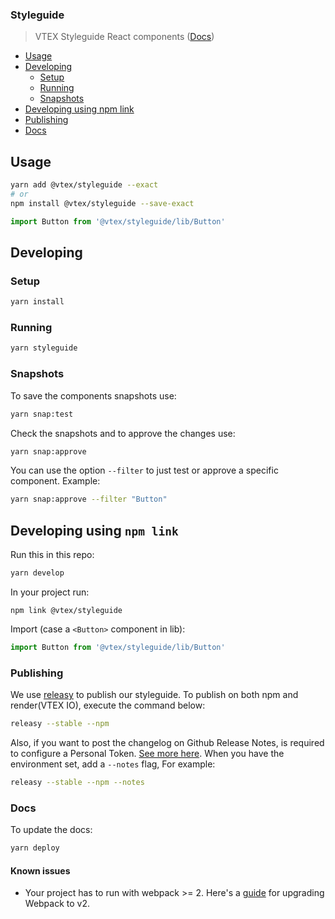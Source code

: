 ### Styleguide

> VTEX Styleguide React components ([Docs](https://vtex.github.io/styleguide))

- [Usage](#usage)
- [Developing](#developing)
  -  [Setup](#setup)
  -  [Running](#running)
  -  [Snapshots](#snapshots)
- [Developing using npm link](#developing-using-npm-link)
- [Publishing](#publishing)
- [Docs](#docs)

## Usage

```sh
yarn add @vtex/styleguide --exact
# or
npm install @vtex/styleguide --save-exact
```

```js
import Button from '@vtex/styleguide/lib/Button'
```

## Developing

### Setup

```sh
yarn install
```

### Running

```sh
yarn styleguide
```

### Snapshots

To save the components snapshots use:

```sh
yarn snap:test
```

Check the snapshots and to approve the changes use:

```sh
yarn snap:approve
```

You can use the option `--filter` to just test or approve a specific component. Example:

```sh
yarn snap:approve --filter "Button"
```

## Developing using `npm link`

Run this in this repo:

```sh
yarn develop
```

In your project run:

```
npm link @vtex/styleguide
```

Import (case a `<Button>` component in lib):

```js
import Button from '@vtex/styleguide/lib/Button'
```

### Publishing

We use [releasy](https://www.npmjs.com/package/releasy) to publish our styleguide. To publish on both npm and render(VTEX IO), execute the command below: 

```sh
releasy --stable --npm 
```

Also, if you want to post the changelog on Github Release Notes, is required to configure a Personal Token. [See more here](https://www.npmjs.com/package/releasy#settings). When you have the environment set, add a `--notes` flag, For example: 

```sh
releasy --stable --npm --notes
```

### Docs

To update the docs:

```sh
yarn deploy
```

#### Known issues

* Your project has to run with webpack >= 2. Here's a [guide](https://webpack.js.org/guides/migrating/) for upgrading Webpack to v2.
